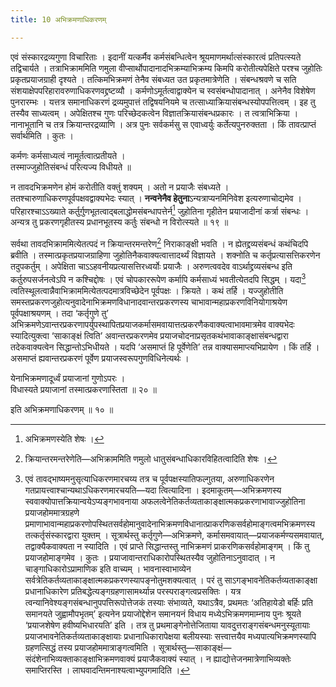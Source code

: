 ```yaml
---
title: 10 अभिक्रमणाधिकरणम्

---
```

एवं संस्कारद्रव्यगुणा विचारिताः । इदानीं यत्कर्मैव कर्मसंबन्धित्वेन श्रूयमाणमर्थात्संस्कारत्वं प्रतिपत्स्यते तद्विचार्यते । तत्राभिक्राममिति णमुला वीप्सार्थोपादानादभिक्रम्याभिक्रम्य किमपि करोतीत्यपेक्षिते परश्च जुहोतिः प्रकृतप्रयाजग्राही दृश्यते । तत्किमभिक्रमणं तेनैव संबध्यत उत प्रकृतमात्रेणेति । संबन्धश्रवणे च सति संशयाक्षेपपरिहारावरुणाधिकरणवद्द्रष्टव्यौ । कर्मणोऽमूर्तत्वाद्वाक्येन च स्वसंबन्धोपादानात् । अनेनैव विशेषेण पुनरारम्भः । यत्तत्र समानाधिकरणं द्रव्यमुपात्तं तद्विषयनियमे च तत्साध्याक्रियासंबन्धस्योपपत्तित्वम् । इह तु तस्यैव साध्यत्वम् । अपेक्षितश्च गुणः परिच्छेदकत्वेन विज्ञातक्रियासंबन्धप्रकारः । त त्वत्राभिक्रिया । नानाभूतानि च तत्र क्रियान्तरद्रव्याणि । अत्र पुनः सर्वकर्मसु स एवाध्वर्युः कर्तेत्यपुनरुक्तता । किं तावत्प्राप्तं सर्वार्थमिति । कुतः ।

कर्मणः कर्मसाध्यत्वं नामूर्तत्वात्प्रतीयते ।  
तस्माज्जुहोतिसंबन्धं परित्यज्य विधीयते ॥  


न तावदभिक्रमणेन होमं करोतीति वक्तुं शक्यम् । अतो न प्रयाजैः संबध्यते । ततश्चारुणाधिकरणपूर्वपक्षवद्वाक्यभेदः स्यात् । **नन्वनेनैव हेतुना**ऽन्यत्राप्यनमिनिवेश इत्यरुणाचोद्यमेव । परिहारश्चाऽऽख्याते कर्तुर्गुणभूतत्वाद्बलाद्धोमसंबन्धापत्तेर्न[^1] जुहोतिना गृहीतेन प्रयाजादीनां कर्त्रा संबन्धः । अन्यत्र तु प्रकरणगृहीतस्य प्रधानभूतस्य कर्तुः संबन्धो न विरोत्स्यते ॥ १९ ॥

[^1]: अभिक्रमणस्येति शेषः ।


सर्वथा तावदभिक्राममित्येतत्पदं न क्रियान्तरमन्तरेण[^2] निराकाङ्क्षी भवति । न ह्येतद्द्रव्यसंबन्धं कथंचिदपि ब्रवीति । तस्मात्प्रकृतप्रयाजग्राहिणा जुहोतिनैकवाक्यत्वात्तादर्थ्यं विज्ञायते । शक्नोति च कर्तृप्रत्यासत्तिकरणेन तदुपकर्तुम् । अपेक्षिता चाऽऽहवनीयप्रत्यासत्तिरध्वर्योः प्रयाजैः । अरुणत्ववदेव वाऽर्थाद्द्रव्यसंबन्ध इति कर्तुरुपसर्जनत्वेऽपि न कश्चिद्दोषः । एवं चोपकाररूपेण कर्मापि कर्मसाध्यं भवतीत्येतदपि सिद्धम् । यदा[^3] त्वतिस्थूलत्वान्नैवाभिक्राममित्येतत्पदमात्रविच्छेदेन पूर्वपक्षः । क्रियते । कथं तर्हि । यज्जुहोतीति समस्तप्रकरणजुहोत्यनुवादेनाभिक्रमणविधानादवान्तरप्रकरणस्य चाभावान्महाप्रकरणविनियोगाश्रयेण पूर्वपक्षाश्रयणम् । तदा ‘कर्तृगुणे तु’ अभिक्रमणेऽवान्तरप्रकरणापर्युपस्थापितप्रयाजकर्मासमवायात्तत्प्रकरणैकवाक्यत्वाभावमात्रमेव वाक्यभेदः स्यादित्युक्त्वा ‘साकाङ्क्षं त्विति’ अवान्तरप्रकरणमेव प्रयाजचोदनाप्रसृतकथंभावाकाङ्क्षासंबन्धद्वारा तदेकवाक्यत्वेन सिद्धान्तोऽभिधीयते । यदपि ‘असमाप्तं हि पूर्वेणेति’ तन्न वाक्यासमाप्त्यभिप्रायेण । किं तर्हि । असमाप्तं ह्यवान्तरप्रकरणं पूर्वेण प्रयाजस्वरूपगुणविधिनेत्यर्थः ।

[^2]: क्रियान्तरमन्तरेणेति—अभिक्राममिति णमुलो धातुसंबन्धाधिकारविहितत्वादिति शेषः ।


[^3]: एवं तावद्भाष्यमनुसृत्याधिकरणमारचय्य तत्र च पूर्वपक्षस्यातिफल्गुतया, अरुणाधिकरणेन गतप्रायत्त्वाश्चान्यथाऽधिकरणमारचयति—यदा त्वित्यादिना । इदमाकूतम्—अभिक्रमणस्य स्ववाक्योपात्तक्रियान्वयेऽप्यङ्गभावनाया अफलत्वेनेतिकर्तव्यताकाङ्क्षात्मकप्रकरणाभावाज्जुहोतिना प्रयाजहोममात्रग्रहणे प्रमाणाभावान्महाप्रकरणोपस्थितसर्वहोमानुवादेनाभिक्रमणविधानात्प्राकरणिकसर्वहोमाङ्गत्वमभिक्रमणस्य तत्कर्तृसंस्कारद्वारा युक्तम् । सूत्रार्थस्तु कर्तृगुणे—अभिक्रमणे, कर्मासमवायात्—प्रयाजकर्मण्यसमवायात्, तद्वाक्यैकवाक्यता न स्यादिति । एवं प्राप्ते सिद्धान्तस्तु नाभिक्रमणं प्राकरणिकसर्वहोमाङ्गम् । किं तु प्रयाजहोमाङ्गमेव । कुतः । प्रयाजावान्तराधिकारोपस्थितस्यैव जुहोतिनाऽनुवादात् । न चाङ्गाधिकारोऽप्रामाणिक इति वाच्यम् । भावनास्वाभाव्येन सर्वत्रेतिकर्तव्यताकाङ्क्षात्मकप्रकरणस्यापङ्नोतुमशक्यत्वात् । परं तु साऽगङ्भावनेतिकर्तव्यताकाङ्क्षा प्रधानाधिकारेण प्रतिबद्धेत्यङ्गग्रहणासामर्थ्यान्न परस्पराङ्गत्वप्रसक्तिः । यत्र त्वन्यानिवेश्यङ्गसंबन्धानुपपत्तिरूपोत्तेजकं तस्याः संभाव्यते, यथाऽत्रैव, प्रथमतः ‘अतिहायेडो बर्हिः प्रति समानयते जुह्वामौपभृतम्’ इत्यनेन प्रयाजोद्देशेन समानयनं विधाय मध्येऽभिक्रमणमाम्नाय पुनः श्रूयते ‘प्रयाजशेषेण हवीष्यभिधारयति’ इति । तत्र तु प्रथमाङ्गेनोत्तेजिताया यावदुत्तराङ्गसंबन्धमनुस्यूतायाः प्रयाजभावनेतिकर्तव्यताकाङ्क्षायाः प्रधानाधिकारापेक्षया बलीयस्याः सत्त्वात्तयैव मध्यपात्यभिक्रमणस्यापि ग्रहणत्सिद्धं तस्य प्रयाजहोममात्राङ्गत्वमिति । सूत्रार्थस्तु—साकाङ्क्षं—संदंशेनाभिव्यक्ताकाङ्क्षाभिक्रमणवाक्यं प्रयाजैकवाक्यं स्यात् । न ह्याद्योत्तेजनमात्रेणाभिव्यक्तेः समाप्तिरस्ति । लाघवादन्तिमनाश्यत्वाभ्युपगमादिति ।


येनाभिक्रमणादूर्ध्वं प्रयाजानां गुणोऽपरः ।  
विधास्यते प्रयाजानां तस्मात्प्रकरणास्तिता ॥ २० ॥  


इति अभिक्रमणाधिकरणम् ॥ १० ॥